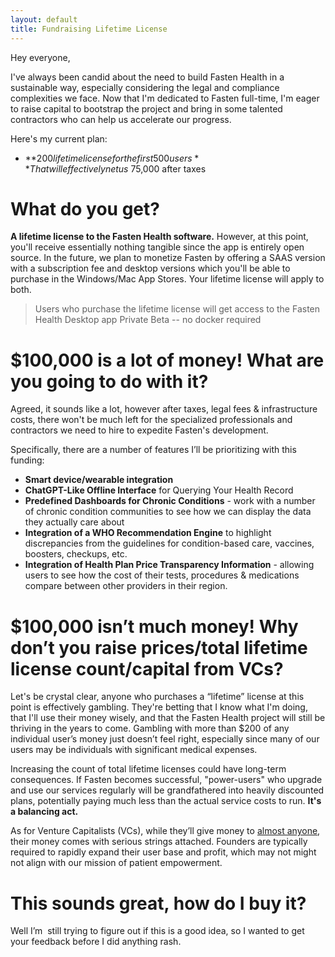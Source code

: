 ```yaml
---
layout: default
title: Fundraising Lifetime License
---
```


Hey everyone, 

I've always been candid about the need to build Fasten Health in a sustainable way, especially considering the legal and compliance complexities we face. Now that I'm dedicated to Fasten full-time, I'm eager to raise capital to bootstrap the project and bring in some talented contractors who can help us accelerate our progress.

Here's my current plan:

- **$200 lifetime license for the first 500 users** 
  That will effectively net us ~$75,000 after taxes  

# What do you get? 

**A lifetime license to the Fasten Health software.** However, at this point, you'll receive essentially nothing tangible since the app is entirely open source. In the future, we plan to monetize Fasten by offering a SAAS version with a subscription fee and desktop versions which you'll be able to purchase in the Windows/Mac App Stores. Your lifetime license will apply to both. 

> Users who purchase the lifetime license will get access to the Fasten Health Desktop app Private Beta -- no docker required

# $100,000 is a lot of money! What are you going to do with it? 

Agreed, it sounds like a lot, however after taxes, legal fees & infrastructure costs, there won't be much left for the specialized professionals and contractors we need to hire to expedite Fasten's development. 


Specifically, there are a number of features I’ll be prioritizing with this funding: 

- **Smart device/wearable integration**
- **ChatGPT-Like Offline Interface** for Querying Your Health Record
- **Predefined Dashboards for Chronic Conditions** - work with a number of chronic condition communities to see how we can display the data they actually care about
- **Integration of a WHO Recommendation Engine** to highlight discrepancies from the guidelines for condition-based care, vaccines, boosters, checkups, etc. 
- **Integration of Health Plan Price Transparency Information** - allowing users to see how the cost of their tests, procedures & medications compare between other providers in their region. 
  
# $100,000 isn’t much money! Why don’t you raise prices/total lifetime license count/capital from VCs?

Let's be crystal clear, anyone who purchases a “lifetime” license at this point is effectively gambling. They're betting that I know what I'm doing, that I'll use their money wisely, and that the Fasten Health project will still be thriving in the years to come. Gambling with more than $200 of any individual user’s money just doesn’t feel right, especially since many of our users may be individuals with significant medical expenses.
 
Increasing the count of total lifetime licenses could have long-term consequences. If Fasten becomes successful, "power-users" who upgrade and use our services regularly will be grandfathered into heavily discounted plans, potentially paying much less than the actual service costs to run. **It's a balancing act.**

As for Venture Capitalists (VCs), while they’ll give money to [almost anyone](https://techcrunch.com/2014/07/18/yo-raises-1-5m-in-funding-at-a-10m-valuation-investors-include-betaworks-and-pete-cashmore), their money comes with serious strings attached. Founders are typically required to rapidly expand their user base and profit, which may not might not align with our mission of patient empowerment. 

# This sounds great, how do I buy it?  

Well I’m  still trying to figure out if this is a good idea, so I wanted to get your feedback before I did anything rash.